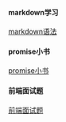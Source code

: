#### markdown学习
[markdown语法](http://www.appinn.com/markdown/)

#### promise小书
[promise小书](http://liubin.org/promises-book/)

#### 前端面试题
[前端面试题](http://www.runoob.com/w3cnote/front-end-developer-questions-and-answers.html)